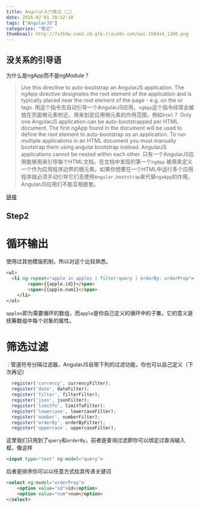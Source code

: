 ```yaml
---
title: Angular入门笔记（二）
date: 2016-02-01 20:52:10
tags: ["AngularJS"]
categories: "笔记"
thumbnail: http://7xt64w.com2.z0.glb.clouddn.com/owl-158414_1280.png
---
```


## 没关系的引导语
为什么是ngApp而不是ngModule？

>Use this directive to auto-bootstrap an AngularJS application. The ngApp directive designates the root element of the application and is typically placed near the root element of the page - e.g. on the or tags.
用这个指令去自动引导一个AngularJS应用。`ngApp`这个指令经常会被放在页面根元素附近，用来划定应用根元素的作用范围，例如`html`？
>Only one AngularJS application can be auto-bootstrapped per HTML document. The first ngApp found in the document will be used to define the root element to auto-bootstrap as an application. To run multiple applications in an HTML document you must manually bootstrap them using angular.bootstrap instead. AngularJS applications cannot be nested within each other.
只有一个AngularJS应用能够用来引导每个HTML文档。在文档中发现的第一个`ngApp` 被用来定义一个作为应用程序边界的根元素。如果你想要在一个HTML中运行多个应用程序就必须手动引导它们去使用`Angular.bootstrap`来代替`ngaApp`的作用。AngularJS应用们不能互相嵌套。
 <!--more-->


[链接](https://docs.angularjs.org/api/ng/directive/ngApp)

## Step2

# 循环输出
使用过其他模版机制，所以对这个比较熟悉。
```html
<ul>
  <li ng-repeat="apple in apples | filter:query | orderBy: orderProp">
		<span>{{apple.id}}</span>
		<span>{{apple.num}}</span>
	</li>
</ul>
```
`apples`即为需要循环的数组，而`apple`是你自己定义的循环中的子集，它的意义是统筹数组中每个对象的属性。

# 筛选过滤
`｜`管道符号分隔过滤器，AngularJS自带下列的过滤功能，你也可以自己定义（下次再记）

```js
  register('currency', currencyFilter);
  register('date', dateFilter);
  register('filter', filterFilter);
  register('json', jsonFilter);
  register('limitTo', limitToFilter);
  register('lowercase', lowercaseFilter);
  register('number', numberFilter);
  register('orderBy', orderByFilter);
  register('uppercase', uppercaseFilter);
```
这里我们只用到了`query`和`orderBy`，前者是查询过滤即你可以绑定过查询输入框，像这样

```html
<input type="text" ng-model="query">
```

后者是排序你可以以任意方式给其传递关键词

```html
<select ng-model="orderProp">
	<option value="id">id</option>
	<option value="num">num</option>
</select>
```


